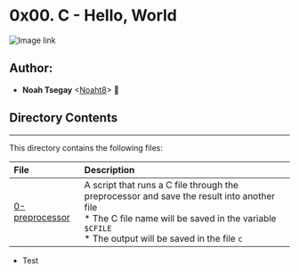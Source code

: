 # 0x00. C - Hello, World

![Image link](https://icongr.am/devicon/c-original.svg?size=200&color=currentColor)

## Author:
* **Noah Tsegay** <[Noaht8](https://github.com/Noaht8)>  &#128511;

## Directory Contents
___

This directory contains the following files:

|File| Description|
|:-------|:-------|
|[0-preprocessor](0-preprocessor)| A script that runs a C file through the preprocessor and save the result into another file<br> * The C file name will be saved in the variable `$CFILE`<br> * The output will be saved in the file `c`|
* Test

